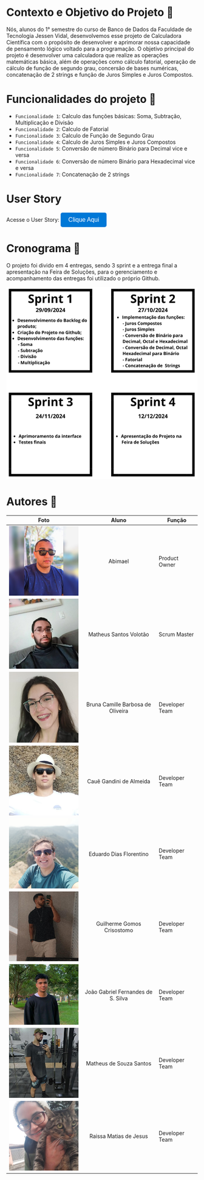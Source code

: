 
# Contexto e Objetivo do Projeto 🎯

Nós, alunos do 1° semestre do curso de Banco de Dados da Faculdade de Tecnologia Jessen Vidal, desenvolvemos esse projeto de Calculadora Científica com o propósito de desenvolver e aprimorar nossa capacidade de pensamento lógico voltado para a programação. O objetivo principal do projeto é desenvolver uma calculadora que realize as operações matemáticas básica, além de operações como cálculo fatorial, operação de cálculo de função de segundo grau, concersão de bases numéricas, concatenação de 2 strings e função de Juros Simples e Juros Compostos. 

# Funcionalidades do projeto 🔨

- `Funcionalidade 1`: Calculo das funções básicas: Soma, Subtração, Multiplicação e Divisão
- `Funcionalidade 2`: Calculo de Fatorial
- `Funcionalidade 3`: Calculo de Função de Segundo Grau
- `Funcionalidade 4`: Calculo de Juros Simples e Juros Compostos
- `Funcionalidade 5`: Conversão de número Binário para Decimal vice e versa
- `Funcionalidade 6`: Conversão de número Binário para Hexadecimal vice e versa
- `Funcionalidade 7`: Concatenação de 2 strings

# User Story

Acesse o User Story:
  <a href="https://github.com/orgs/API-FATEC-2024/projects/1" target="_blank">
    <button style="background-color:#0078D7; color:white; border:none; padding:10px 20px; border-radius:5px; font-size:16px;">
      Clique Aqui
    </button>
  </a>
</div>


# Cronograma 📅 

O projeto foi divido em 4 entregas, sendo 3 sprint e a entrega final a apresentação na Feira de Soluções, para o gerenciamento e acompanhamento das entregas foi utilizado o próprio Github.

<div align="center">
<img src="https://github.com/API-FATEC-2024/Calculadora_Cientifica/blob/main/Documentacao/images/Sprint%20Final.png" alt="Sprint" width="600">
</div>

# Autores 📃
| Foto | Aluno | Função                                                                                                  |
|-|-|-|
| <img src="https://github.com/API-FATEC-2024/Calculadora_Cientifica/blob/main/Documentacao/images/Abimael%20Foto.jpg" alt="Abimael" width="250"> | <div align="center"> Abimael | Product Owner |
| <img src="https://github.com/API-FATEC-2024/Calculadora_Cientifica/blob/main/Documentacao/images/Matheus%20Volotao%20Foto.jpg" alt="Matheus V" width="250"> | <div align="center"> Matheus Santos Volotão | Scrum Master |
| <img src="https://github.com/API-FATEC-2024/Calculadora_Cientifica/blob/main/Documentacao/images/Bruna%20Foto.jpg" alt="Bruna" width="250"> |<div align="center"> Bruna Camille Barbosa de Oliveira | Developer Team |
| <img src="https://github.com/API-FATEC-2024/Calculadora_Cientifica/blob/main/Documentacao/images/Caue%20Foto.jpg" alt="Caue" width="250"> |<div align="center"> Cauê Gandini de Almeida | Developer Team |
| <img src="https://github.com/API-FATEC-2024/Calculadora_Cientifica/blob/main/Documentacao/images/Eduardo%20Foto.jpg" alt="Eduardo" width="250"> | <div align="center"> Eduardo Dias Florentino | Developer Team |
| <img src="https://github.com/API-FATEC-2024/Calculadora_Cientifica/blob/main/Documentacao/images/Guilherme%20Foto.jpg" alt="Guilherme" width="250"> | <div align="center"> Guilherme Gomos Crisostomo | Developer Team |
| <img src="https://github.com/API-FATEC-2024/Calculadora_Cientifica/blob/main/Documentacao/images/Joao%20Foto.jpg" alt="João" width="250"> | <div align="center"> João Gabriel Fernandes de S. Silva| Developer Team | 
| <img src="https://github.com/API-FATEC-2024/Calculadora_Cientifica/blob/main/Documentacao/images/Matheus%20Souza%20Foto.jpg" alt="Matheus S" width="250"> | <div align="center"> Matheus de Souza Santos | Developer Team |
| <img src="https://github.com/API-FATEC-2024/Calculadora_Cientifica/blob/main/Documentacao/images/Raissa%20Foto.jpg" alt="Raissa" width="250"> | <div align="center"> Raissa Matias de Jesus | Developer Team |
